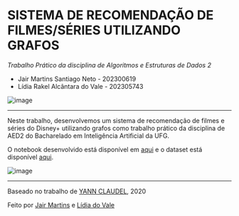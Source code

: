 # **SISTEMA DE RECOMENDAÇÃO DE FILMES/SÉRIES UTILIZANDO GRAFOS**

*Trabalho Prático da disciplina de Algoritmos e Estruturas de Dados 2*

- Jair Martins Santiago Neto - 202300619
- Lídia Rakel Alcântara do Vale - 202305743

![image](https://github.com/user-attachments/assets/0fc2a8ef-e740-4ca7-ae38-c743a5d1be20)

---

Neste trabalho, desenvolvemos um sistema de recomendação de filmes e séries do Disney+ utilizando grafos como trabalho prático da disciplina de AED2 do Bacharelado em Inteligência Artificial da UFG.

O notebook desenvolvido está disponível em [aqui](https://github.com/lidiavale/TrabalhoPraticoAED2/blob/2cb114c20abebb17b9de6d73c5235ade9361d746/Sistema_de_Recomenda%C3%A7%C3%A3o_Disney%2B_Grafos_Jair_e_L%C3%ADdia.ipynb) e o dataset está disponível [aqui](https://github.com/lidiavale/TrabalhoPraticoAED2/blob/2cb114c20abebb17b9de6d73c5235ade9361d746/disney_plus_titles.csv).

![image](https://github.com/user-attachments/assets/93498050-228e-4c59-8713-831bfd9f73d5)

---

Baseado no trabalho de [YANN CLAUDEL](https://www.kaggle.com/code/yclaudel/recommendation-engine-with-networkx/notebook), 2020

Feito por [Jair Martins](jairneto@discente.ufg.br) e [Lídia do Vale](lidia.vale@discente.ufg.br)
